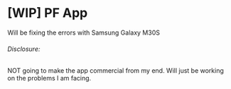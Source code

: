 # [WIP] PF App

Will be fixing the errors with Samsung Galaxy M30S

###### *Disclosure*:
NOT going to make the app commercial from my end. Will just be working on the problems I am facing.
